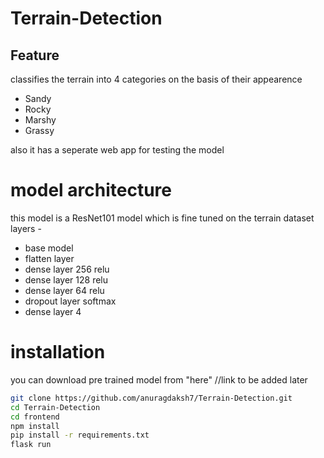 # Terrain-Detection

## Feature
classifies the terrain into 4 categories on the basis of their appearence
- Sandy
- Rocky
- Marshy
- Grassy

also it has a seperate web app for testing the model

# model architecture
this model is a ResNet101 model which is fine tuned on the terrain dataset
layers -
- base model
- flatten layer
- dense layer 256 relu
- dense layer 128 relu
- dense layer 64 relu
- dropout layer softmax
- dense layer 4

# installation
you can download pre trained model from "here" //link to be added later
```bash
git clone https://github.com/anuragdaksh7/Terrain-Detection.git
cd Terrain-Detection
cd frontend
npm install
pip install -r requirements.txt
flask run
```